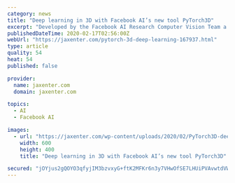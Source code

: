 ```yaml
---
category: news
title: "Deep learning in 3D with Facebook AI’s new tool PyTorch3D"
excerpt: "Developed by the Facebook AI Research Computer Vision Team a while back, it is now available open source on GitHub. In PyTorch3D, Facebook AI sees “the potential for building systems that make high-quality 3D predictions without relying on time-intensive ..."
publishedDateTime: 2020-02-17T02:56:00Z
webUrl: "https://jaxenter.com/pytorch-3d-deep-learning-167937.html"
type: article
quality: 54
heat: 54
published: false

provider:
  name: jaxenter.com
  domain: jaxenter.com

topics:
  - AI
  - Facebook AI

images:
  - url: "https://jaxenter.com/wp-content/uploads/2020/02/PyTorch3D-deep-learning.jpg"
    width: 600
    height: 400
    title: "Deep learning in 3D with Facebook AI’s new tool PyTorch3D"

secured: "jOYjus2gQOYO3qfyjIM3bzvxyG+ftK2MFKr6n3y7VHwOfSE7LHUiPVAvwtdVWjarGXQRjc/qi+kI5gZRQekKgwDQb9W0MYrxtW+DY3pS9aWiWfPzQ4Jjwh1KHCTGv4OdV0gTbh2Cn3V0ERxhhapulbfNSlhJ52JecwuKFlr6BrQ2CNtnTJNBVNen75Sk7PDj6Ye8OrJPvgasdalWnYxnauNiQ0i6913EWf6rOcClyXjRHTJCZK6RLE7LWQSxHZO9J0JxlBFEeN4Uf6FrUluLJZmPcE8DZlKK3HWPW6twJQyLGQCRfnKYop6OCtB9IcUz;GpitvmOAemng68rMPoewmw=="
---
```


